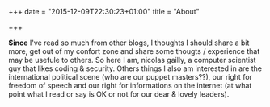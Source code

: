 +++
date = "2015-12-09T22:30:23+01:00"
title = "About"

+++


**Since** I've read so much from other blogs, I thoughts I should share a bit more,
get out of my confort zone and share some thougts / experience that may be
usefule to others. So here I am, nicolas gailly, a computer scientist guy that likes coding & security.
Others things I also am interested in are the international political scene (who are our puppet masters??),
our right for freedom of speech and our right for informations on the internet (at what point
what I read or say is OK or not for our dear & lovely leaders).
